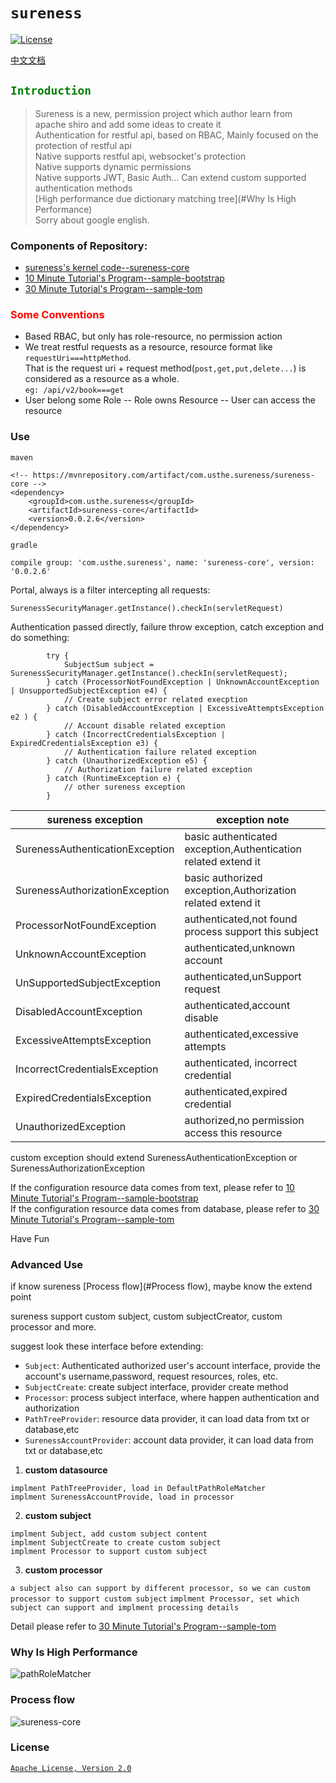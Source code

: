 # `sureness`  

[![License](https://img.shields.io/badge/license-Apache%202-4EB1BA.svg)](https://www.apache.org/licenses/LICENSE-2.0.html)  

[中文文档](README.md)  

## <font color="green">`Introduction`</font>


> Sureness is a new, permission project which author learn from apache shiro and add some ideas to create it  
> Authentication for restful api, based on RBAC, Mainly focused on the protection of restful api  
> Native supports  restful api, websocket's protection  
> Native supports dynamic permissions  
> Native supports JWT, Basic Auth... Can extend custom supported authentication methods  
> [High performance due dictionary matching tree](#Why Is High Performance)  
> Sorry about google english.   

### Components of Repository:  
- [sureness's kernel code--sureness-core](core)  
- [10 Minute Tutorial's Program--sample-bootstrap](sample-bootstrap)  
- [30 Minute Tutorial's Program--sample-tom](sample-tom)  

### <font color="red">Some Conventions</font>  

- Based RBAC, but only has role-resource, no permission action    
- We treat restful requests as a resource, resource format like `requestUri===httpMethod`.   
  That is the request uri + request method(`post,get,put,delete...`) is considered as a resource as a whole.  
  `eg: /api/v2/book===get`    
- User belong some Role -- Role owns Resource -- User can access the resource  

### Use  

`maven`  
```
<!-- https://mvnrepository.com/artifact/com.usthe.sureness/sureness-core -->
<dependency>
    <groupId>com.usthe.sureness</groupId>
    <artifactId>sureness-core</artifactId>
    <version>0.0.2.6</version>
</dependency>
```

`gradle`  
```
compile group: 'com.usthe.sureness', name: 'sureness-core', version: '0.0.2.6'
```

Portal, always is a filter intercepting all requests:  
```
SurenessSecurityManager.getInstance().checkIn(servletRequest)
```

Authentication passed directly, failure throw exception, catch exception and do something:   

```
        try {
            SubjectSum subject = SurenessSecurityManager.getInstance().checkIn(servletRequest);
        } catch (ProcessorNotFoundException | UnknownAccountException | UnsupportedSubjectException e4) {
            // Create subject error related execption 
        } catch (DisabledAccountException | ExcessiveAttemptsException e2 ) {
            // Account disable related exception
        } catch (IncorrectCredentialsException | ExpiredCredentialsException e3) {
            // Authentication failure related exception
        } catch (UnauthorizedException e5) {
            // Authorization failure related exception
        } catch (RuntimeException e) {
            // other sureness exception
        }
```

sureness exception                              | exception note
---                                                             | ---
SurenessAuthenticationException     |  basic authenticated exception,Authentication related extend it
SurenessAuthorizationException       | basic authorized exception,Authorization related extend it
ProcessorNotFoundException            | authenticated,not found process support this subject
UnknownAccountException                | authenticated,unknown account
UnSupportedSubjectException           | authenticated,unSupport request
DisabledAccountException                  | authenticated,account disable
ExcessiveAttemptsException                | authenticated,excessive attempts
IncorrectCredentialsException             | authenticated, incorrect credential
ExpiredCredentialsException               | authenticated,expired credential
UnauthorizedException                        | authorized,no permission access this resource

custom exception should extend SurenessAuthenticationException or SurenessAuthorizationException  

If the configuration resource data comes from text, please refer to  [10 Minute Tutorial's Program--sample-bootstrap](sample-bootstrap)   
If the configuration resource data comes from database, please refer to  [30 Minute Tutorial's Program--sample-tom](sample-tom)   

Have Fun   


### Advanced Use  

if know sureness [Process flow](#Process flow), maybe know the extend point  

sureness support custom subject, custom subjectCreator, custom processor and more.  

suggest look these interface before extending:  

- `Subject`:  Authenticated authorized  user's account interface, provide the account's username,password, request resources, roles, etc.  
- `SubjectCreate`: create subject interface, provider create method   
- `Processor`:  process subject interface, where happen authentication and authorization 
- `PathTreeProvider`: resource data provider, it can load data from txt or database,etc
- `SurenessAccountProvider`: account data provider, it can load data from txt or database,etc   


1. **custom datasource**  

`implment PathTreeProvider, load in DefaultPathRoleMatcher`   
`implment SurenessAccountProvide, load in processor`  

2. **custom subject**  

`implment Subject, add custom subject content`  
`implment SubjectCreate to create custom subject`  
`implment Processor to support custom subject`    

3. **custom processor**  

`a subject also can support by different processor, so we can custom processor to support custom subject`
`implment Processor, set which subject can support and implment processing details`  

Detail please refer to  [30 Minute Tutorial's Program--sample-tom](sample-tom)   

### Why Is High Performance  

![pathRoleMatcher](/img/PathRoleMatcher.svg)  

### Process flow  

![sureness-core](/img/sureness-core.svg)  

### License  
[`Apache License, Version 2.0`](https://www.apache.org/licenses/LICENSE-2.0.html)